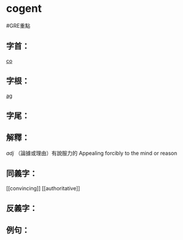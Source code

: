 # cogent

#GRE重點
## 字首：
[co](/Root%20Prefix%20and%20Suffix/C/co.md)

## 字根：
[ag](/Root%20Prefix%20and%20Suffix/A/ag.md)

## 字尾：


## 解釋：
*adj*
（論據或理由）有說服力的
Appealing forcibly to the mind or reason

## 同義字：
[[convincing]]
[[authoritative]]


## 反義字：

## 例句：


